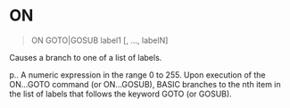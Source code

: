 # ON

> ON GOTO|GOSUB label1 [, ..., labelN]

Causes a branch to one of a list of labels.


p.. A numeric expression in the range 0 to 255. Upon execution of the ON...GOTO command (or ON...GOSUB), BASIC branches to the nth item in the list of labels that follows the keyword GOTO (or GOSUB).

